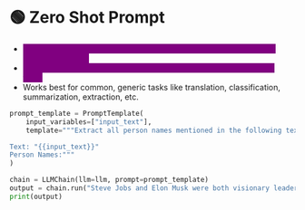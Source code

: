 # 🟢 Zero Shot Prompt

* <mark style="color:purple;background-color:purple;">**In zero-shot prompting, the model receives no examples — only a clear instruction.**</mark>
* <mark style="color:purple;background-color:purple;">**Relies on the model’s pretraining to understand and complete the task.**</mark>
* Works best for common, generic tasks like translation, classification, summarization, extraction, etc.

```python
prompt_template = PromptTemplate(
    input_variables=["input_text"],
    template="""Extract all person names mentioned in the following text:

Text: "{{input_text}}"
Person Names:"""
)

chain = LLMChain(llm=llm, prompt=prompt_template)
output = chain.run("Steve Jobs and Elon Musk were both visionary leaders.")
print(output)

```
